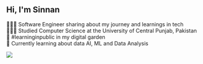 ## Hi, I'm Sinnan

👩🏻‍💻 Software Engineer sharing about my journey and learnings in tech<br>
👩🏻‍🎓 Studied Computer Science at the University of Central Punjab, Pakistan<br> 
🌷 #learninginpublic in my digital garden<br>
💭 Currently learning about data AI, ML and Data Analysis<br>

![](https://github-readme-stats.vercel.app/api?username=Sinnan1&theme=radical&hide_border=false&include_all_commits=true&count_private=true)<br/>
